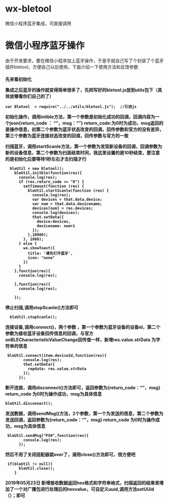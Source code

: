 # wx-bletool
微信小程序蓝牙集成，可直接调用
<h1>微信小程序蓝牙操作</h1>
<p>由于开发要求，要在微信小程序加上蓝牙操作，于是乎就自己写了个封装了个蓝牙插件bletool，方便自己以后使用，下面介绍一下使用方法和反馈参数</p>
<h4>先来看初始化</h>
<p>集成之后蓝牙的操作就变得简单很多了，先把写好的bletool.js放到utils包下（具体放哪看你们自己的了）</p>

```
var Bletool  = require("../../utils/bletool.js");  //引进js
```
<p>初始化操作，调用initble方法，第一个参数是初始化成功的回调，回调内容为一个json{return_code ： “”，msg：“”} return_code:为0时为成功，msg返回的是操作信息，初第二个参数为蓝牙状态改变的回调，回传参数和官方的没有差异，第三个参数为蓝牙连接状态改变的回调，回传参数与官方的一致</p>
<p>扫描蓝牙，调用startScanle方法，第一个参数为发现新设备的回调，回调参数为新的设备信息，第二个参数为扫面结束时间，我这里设置的是10秒结束，要注意的是初始化后要等待1秒左右才去扫描才行</p>

```
  bleUtil = new Bletool();    
    bleUtil.initble(function(res){
      console.log(res);
      if (res.return_code == "0") {
        setTimeout(function (res) {
          bleUtil.startScanle(function (res) {
            console.log(res);
            var devices = that.data.device;
            var num = that.data.devicename;
            devices[num] = res.devices; 
            console.log(devices);
            that.setData({
              device:devices,
              devicename: num+1
            });
          },10000);
        }, 1000);
      } else {
        wx.showToast({
          title: '请先打开蓝牙',
          icon: "none"
        })
      }   
    },function(res){
      console.log(res); 

    },function(res){
      console.log(res);

    });
```
<p>停止扫描,调用stopScanle()方法即可</p>

```
  bleUtil.stopScanle();
```
<p>连接设备,调用connect()，两个参数 ，第一个参数为蓝牙设备的设备id，第二个参数为接收蓝牙设备回传信息的回调，与官方onBLECharacteristicValueChange回传值一样，新增res.value.strData 为字符串的信息</p>

```
 bleUtil.connect(item.deviceId,function(res){
        console.log(res);
        that.setData({
          repdata: res.value.strData
        });
      });
```
<p>断开连接，调用disconnect()方法即可，返回参数为{return_code：“”，msg}
return_code 为0时为操作成功，msg为具体信息</p>

```
bleUtil.disconnect();
```
<p>发送数据，调用sendMsg()方法，2个参数，第一个为发送的信息，第二个参数为发送回调，返回参数为{return_code：“”，msg}
return_code 为0时为操作成功，msg为具体信息</p>

```
 bleUtil.sendMsg("PX#",function(res){
        console.log(res);
      });
```
<p>然后不用了关闭适配器就over了，调用close()方法即可，很方便吧</p>

```
 if(bleUtil != null){
      bleUtil.close();
    }
```
<p>2019年05月23日 新增接收数据返回hex格式和字符串格式，扫描返回的结果里增加了一个对广播包进行处理后的hexvalue，可自定义uuid,调用方法setUUid（）；即可</p>
